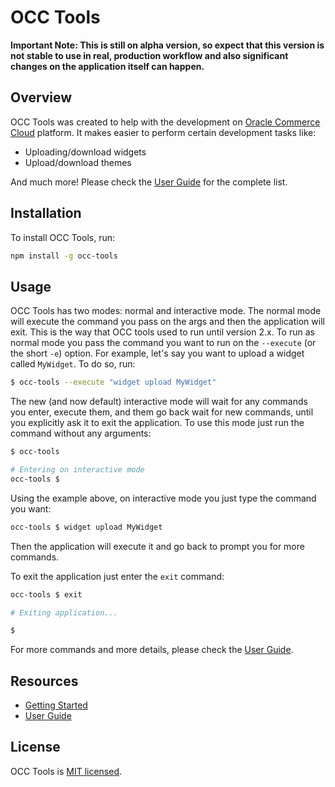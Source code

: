 # OCC Tools

**Important Note: This is still on alpha version, so expect that this version is not stable to use in real, production
workflow and also significant changes on the application itself can happen.**

## Overview

OCC Tools was created to help with the development on
[Oracle Commerce Cloud](https://docs.oracle.com/en/cloud/saas/commerce-cloud/index.html) platform. It makes easier to
perform certain development tasks like:

- Uploading/download widgets
- Upload/download themes

And much more! Please check the [User Guide](http://objectedge.github.io/occ-tools/docs/user-guide/) for the complete list.

## Installation

To install OCC Tools, run:

```bash
npm install -g occ-tools
```

## Usage

OCC Tools has two modes: normal and interactive mode. The normal mode will execute the command you pass on the args and
then the application will exit. This is the way that OCC tools used to run until version 2.x. To run as normal mode you
pass the command you want to run on the `--execute` (or the short `-e`) option. For example, let's say you want to
upload a widget called `MyWidget`. To do so, run:

```bash
$ occ-tools --execute "widget upload MyWidget"
```

The new (and now default) interactive mode will wait for any commands you enter, execute them, and them go back wait for
new commands, until you explicitly ask it to exit the application. To use this mode just run the command without any
arguments:

```bash
$ occ-tools

# Entering on interactive mode
occ-tools $
```

Using the example above, on interactive mode you just type the command you want:

```bash
occ-tools $ widget upload MyWidget
```

Then the application will execute it and go back to prompt you for more commands.

To exit the application just enter the `exit` command:

```bash
occ-tools $ exit

# Exiting application...

$
```

For more commands and more details, please check the [User Guide](http://objectedge.github.io/occ-tools/user-guide).

## Resources

- [Getting Started](http://objectedge.github.io/occ-tools/docs/getting-started/)
- [User Guide](http://objectedge.github.io/occ-tools/docs/user-guide/)

## License

OCC Tools is [MIT licensed](./LICENSE).
